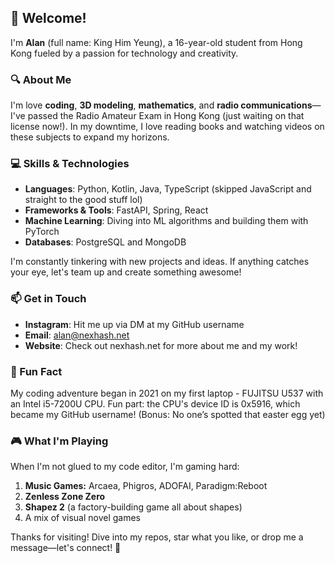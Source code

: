 ## 👋 Welcome!

I'm **Alan** (full name: King Him Yeung), a 16-year-old student from Hong Kong fueled by a passion for technology and creativity.

### 🔍 About Me
I'm love **coding**, **3D modeling**, **mathematics**, and **radio communications**—I've passed the Radio Amateur Exam in Hong Kong (just waiting on that license now!).
In my downtime, I love reading books and watching videos on these subjects to expand my horizons.

### 💻 Skills & Technologies
- **Languages**: Python, Kotlin, Java, TypeScript (skipped JavaScript and straight to the good stuff lol)
- **Frameworks & Tools**: FastAPI, Spring, React
- **Machine Learning**: Diving into ML algorithms and building them with PyTorch
- **Databases**: PostgreSQL and MongoDB

I'm constantly tinkering with new projects and ideas. If anything catches your eye, let's team up and create something awesome!

### 📫 Get in Touch
- **Instagram**: Hit me up via DM at my GitHub username
- **Email**: alan@nexhash.net
- **Website**: Check out nexhash.net for more about me and my work!

### 🎉 Fun Fact
My coding adventure began in 2021 on my first laptop - FUJITSU U537 with an Intel i5-7200U CPU.
Fun part: the CPU's device ID is 0x5916, which became my GitHub username! (Bonus: No one’s spotted that easter egg yet)

### 🎮 What I'm Playing
When I'm not glued to my code editor, I'm gaming hard:
1. **Music Games:** Arcaea, Phigros, ADOFAI, Paradigm:Reboot
2. **Zenless Zone Zero**
3. **Shapez 2** (a factory-building game all about shapes)
4. A mix of visual novel games

Thanks for visiting! Dive into my repos, star what you like, or drop me a message—let's connect! 🚀
<!--
**0x5916/0x5916** is a ✨ _special_ ✨ repository because its `README.dmd` (this file) appears on your GitHub profile.

Here are some ideas to get you started:

- 🔭 I’m currently working on ...
- 🌱 I’m currently learning ...
- 👯 I’m looking to collaborate on ...
- 🤔 I’m looking for help with ...
- 💬 Ask me about ...
- 📫 How to reach me: ...
- 😄 Pronouns: ...
- ⚡ Fun fact: ...
-->
